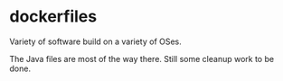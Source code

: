 # dockerfiles
Variety of software build on a variety of OSes.

The Java files are most of the way there. Still some cleanup work to be done.
